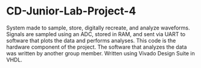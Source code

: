 # CD-Junior-Lab-Project-4
System made to sample, store, digitally recreate, and analyze waveforms.  Signals are sampled using an ADC, stored in RAM, and sent via UART to software that plots the data and performs analyses.
This code is the hardware component of the project.  The software that analyzes the data was written by another group member.
Written using Vivado Design Suite in VHDL.
